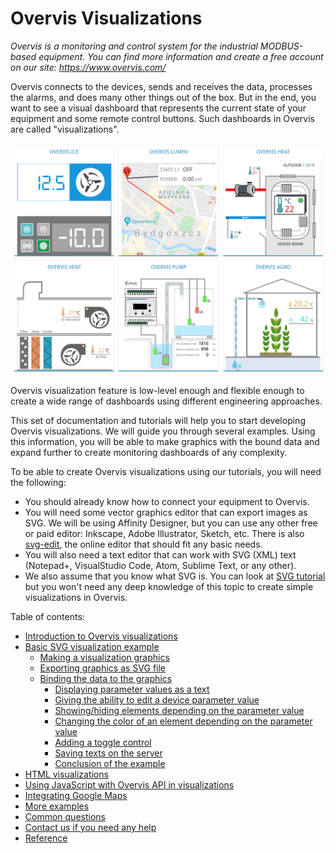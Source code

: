 # Overvis Visualizations

_Overvis is a monitoring and control system for the industrial MODBUS-based equipment. You can find more information and create a free account on our site: https://www.overvis.com/_

Overvis connects to the devices, sends and receives the data, processes the alarms, and does many other things out of the box. But in the end, you want to see a visual dashboard that represents the current state of your equipment and some remote control buttons. Such dashboards in Overvis are called "visualizations".

![Demo visualization](img-demo.png)

Overvis visualization feature is low-level enough and flexible enough to create a wide range of dashboards using different engineering approaches.

This set of documentation and tutorials will help you to start developing Overvis visualizations. We will guide you through several examples. Using this information, you will be able to make graphics with the bound data and expand further to create monitoring dashboards of any complexity.

To be able to create Overvis visualizations using our tutorials, you will need the following:
* You should already know how to connect your equipment to Overvis.
* You will need some vector graphics editor that can export images as SVG. We will be using Affinity Designer, but you can use any other free or paid editor: Inkscape, Adobe Illustrator, Sketch, etc. There is also [svg-edit](https://svg-edit.github.io/svgedit/dist/editor/index.html), the online editor that should fit any basic needs.
* You will also need a text editor that can work with SVG (XML) text (Notepad+, VisualStudio Code, Atom, Sublime Text, or any other).
* We also assume that you know what SVG is. You can look at [SVG tutorial](https://developer.mozilla.org/en-US/docs/Web/SVG/Tutorial) but you won't need any deep knowledge of this topic to create simple visualizations in Overvis.

Table of contents:

* [Introduction to Overvis visualizations](01-introduction/README.md)
* [Basic SVG visualization example](02-basic-example/README.md)
    * [Making a visualization graphics](02-basic-example/01-design/README.md)
    * [Exporting graphics as SVG file](02-basic-example/02-export/README.md)
    * [Binding the data to the graphics](02-basic-example/03-bind-data/README.md)
        * [Displaying parameter values as a text](02-basic-example/03-bind-data/01-param-value/README.md)
        * [Giving the ability to edit a device parameter value](02-basic-example/03-bind-data/02-edit-value/README.md)
        * [Showing/hiding elements depending on the parameter value](02-basic-example/03-bind-data/03-show-hide/README.md)
        * [Changing the color of an element depending on the parameter value](02-basic-example/03-bind-data/04-change-color/README.md)
        * [Adding a toggle control](02-basic-example/03-bind-data/05-toggle/README.md)
        * [Saving texts on the server](02-basic-example/03-bind-data/06-store-text/README.md)
        * [Conclusion of the example](02-basic-example/03-bind-data/07-conclusion/README.md)
* [HTML visualizations](03-html-example/README.md)
* [Using JavaScript with Overvis API in visualizations](04-js-example/README.md)
* [Integrating Google Maps](05-google-maps/README.md)
* [More examples](06-more-examples/README.md)
* [Common questions](07-common-questions/README.md)
* [Contact us if you need any help](08-contact-us/README.md)
* [Reference](09-reference/README.md)
